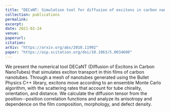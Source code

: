 ```yaml
---
title: "DECaNT: Simulation tool for diffusion of excitons in carbon nanotube films"
collection: publications
permalink:
excerpt: 
date: 2021-02-24
venue: 
paperurl:
citation: 
arXiv: "https://arxiv.org/abs/2010.11992"
paper: "https://aip.scitation.org/doi/10.1063/5.0034600"
---
```

We present the numerical tool DECaNT (Diffusion of Excitons in Carbon NanoTubes) that simulates exciton transport in thin films of carbon nanotubes. Through a mesh of nanotubes generated using the Bullet Physics C++ library, excitons move according to an ensemble Monte Carlo algorithm, with the scattering rates that account for tube chirality, orientation, and distance. We calculate the diffusion tensor from the position--position correlation functions and analyze its anisotropy and dependence on the film composition, morphology, and defect density.


